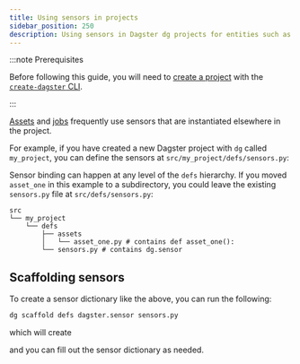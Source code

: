 ```yaml
---
title: Using sensors in projects
sidebar_position: 250
description: Using sensors in Dagster dg projects for entities such as assets and jobs.
---
```


:::note Prerequisites

Before following this guide, you will need to [create a project](/guides/build/projects/creating-dagster-projects) with the [`create-dagster` CLI](/api/clis/create-dagster).

:::

[Assets](/guides/build/assets) and [jobs](/guides/build/jobs) frequently use sensors that are instantiated elsewhere in the project.

For example, if you have created a new Dagster project with `dg` called `my_project`, you can define the sensors at `src/my_project/defs/sensors.py`:

Sensor binding can happen at any level of the `defs` hierarchy. If you moved `asset_one` in this example to a subdirectory, you could leave the existing `sensors.py` file at `src/defs/sensors.py`:

```
src
└── my_project
    └── defs
        ├── assets
        │   └── asset_one.py # contains def asset_one():
        └── sensors.py # contains dg.sensor
```

## Scaffolding sensors

To create a sensor dictionary like the above, you can run the following:

```bash
dg scaffold defs dagster.sensor sensors.py
```

which will create

<CodeExample
  path="docs_snippets/docs_snippets/concepts/automate/scaffolded-sensor-defs.py"
  title="src/<project_name>/defs/sensors.py"
/>

and you can fill out the sensor dictionary as needed.

